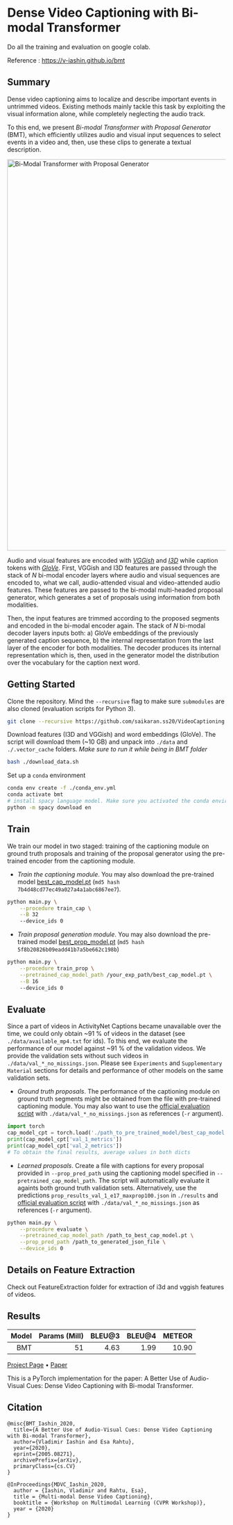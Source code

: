 # Dense Video Captioning with Bi-modal Transformer
Do all the training and evaluation on google colab.

Reference : https://v-iashin.github.io/bmt
## Summary

Dense video captioning aims to localize and describe important events in untrimmed videos. Existing methods mainly tackle this task by exploiting the visual information alone, while completely neglecting the audio track. 

To this end, we present *Bi-modal Transformer with Proposal Generator* (BMT), which efficiently utilizes audio and visual input sequences to select events in a video and, then, use these clips to generate a textual description.

<img src="https://github.com/v-iashin/v-iashin.github.io/raw/master/images/bmt/bi_modal_transformer.svg" alt="Bi-Modal Transformer with Proposal Generator" width="900">

Audio and visual features are encoded with [*VGGish*](https://github.com/tensorflow/models/tree/0b3a8abf095cb8866ca74c2e118c1894c0e6f947/research/audioset/vggish) and [*I3D*](https://github.com/hassony2/kinetics_i3d_pytorch/tree/51240948f9ae92808c390e7217041d6fd89414e9) while caption tokens with [*GloVe*](https://torchtext.readthedocs.io/en/latest/vocab.html#glove). First, VGGish and I3D features are passed through the stack of *N* bi-modal encoder layers where audio and visual sequences are encoded to, what we call, audio-attended visual and video-attended audio features. These features are passed to the bi-modal multi-headed proposal generator, which generates a set of proposals using information from both modalities. 

Then, the input features are trimmed according to the proposed segments and encoded in the bi-modal encoder again. The stack of *N* bi-modal decoder layers inputs both: a) GloVe embeddings of the previously generated caption sequence, b) the internal representation from the last layer of the encoder for both modalities. The decoder produces its internal representation which is, then, used in the generator model the distribution over the vocabulary for the caption next word.

<!-- <img src="https://github.com/v-iashin/v-iashin.github.io/raw/master/images/bmt/proposal_generator_compressed.svg" alt="Bi-Modal Transformer with Proposal Generator" height="400"> -->

## Getting Started
Clone the repository. Mind the `--recursive` flag to make sure `submodules` are also cloned (evaluation scripts for Python 3).
```bash
git clone --recursive https://github.com/saikaran.ss20/VideoCaptioning.git
```

Download features (I3D and VGGish) and word embeddings (GloVe). The script will download them (~10 GB) and unpack into `./data` and `./.vector_cache` folders. *Make sure to run it while being in BMT folder*
```bash
bash ./download_data.sh
```

Set up a `conda` environment
```bash
conda env create -f ./conda_env.yml
conda activate bmt
# install spacy language model. Make sure you activated the conda environment
python -m spacy download en
```

## Train

We train our model in two staged: training of the captioning module on ground truth proposals and training of the proposal generator using the pre-trained encoder from the captioning module.

- *Train the captioning module*. You may also download the pre-trained model [best_cap_model.pt](https://a3s.fi/swift/v1/AUTH_a235c0f452d648828f745589cde1219a/bmt/best_cap_model.pt) (`md5 hash 7b4d48cd77ec49a027a4a1abc6867ee7`).
```bash
python main.py \
    --procedure train_cap \
    --B 32
    --device_ids 0
```

- *Train proposal generation module*. You may also download the pre-trained model [best_prop_model.pt](https://a3s.fi/swift/v1/AUTH_a235c0f452d648828f745589cde1219a/bmt/best_prop_model.pt) (`md5 hash 5f8b20826b09eadd41b7a5be662c198b`)
```bash
python main.py \
    --procedure train_prop \
    --pretrained_cap_model_path /your_exp_path/best_cap_model.pt \
    --B 16
    --device_ids 0
```

## Evaluate

Since a part of videos in ActivityNet Captions became unavailable over the time, we could only obtain ~91 % of videos in the dataset (see `./data/available_mp4.txt` for ids). To this end, we evaluate the performance of our model against ~91 % of the validation videos. We provide the validation sets without such videos in `./data/val_*_no_missings.json`. Please see `Experiments` and `Supplementary Material` sections for details and performance of other models on the same validation sets.

- *Ground truth proposals*. The performance of the captioning module on ground truth segments might be obtained from the file with pre-trained captioning module. You may also want to use the [official evaluation script](https://github.com/ranjaykrishna/densevid_eval/tree/9d4045aced3d827834a5d2da3c9f0692e3f33c1c) with `./data/val_*_no_missings.json` as references (`-r` argument).
```python
import torch
cap_model_cpt = torch.load('./path_to_pre_trained_model/best_cap_model.pt', map_location='cpu')
print(cap_model_cpt['val_1_metrics'])
print(cap_model_cpt['val_2_metrics'])
# To obtain the final results, average values in both dicts
```

- *Learned proposals*. Create a file with captions for every proposal provided in `--prop_pred_path` using the captioning model specified in `--pretrained_cap_model_path`. The script will automatically evaluate it againts both ground truth validation sets. Alternatively, use the predictions `prop_results_val_1_e17_maxprop100.json` in `./results` and [official evaluation script](https://github.com/ranjaykrishna/densevid_eval/tree/9d4045aced3d827834a5d2da3c9f0692e3f33c1c) with `./data/val_*_no_missings.json` as references (`-r` argument).
```bash
python main.py \
    --procedure evaluate \
    --pretrained_cap_model_path /path_to_best_cap_model.pt \
    --prop_pred_path /path_to_generated_json_file \
    --device_ids 0
```


## Details on Feature Extraction
Check out FeatureExtraction folder for extraction of i3d and vggish features of videos.

## Results

|                                    Model | Params (Mill) | BLEU@3 | BLEU@4 | METEOR |
|-----------------------------------------:|--------------:|-------:|-------:|-------:|
|                                      BMT |            51 |   4.63 |   1.99 |  10.90 |



[Project Page](https://v-iashin.github.io/bmt) • [Paper](https://arxiv.org/abs/2005.08271)

This is a PyTorch implementation for the paper: A Better Use of Audio-Visual Cues: Dense Video Captioning with Bi-modal Transformer.
## Citation
```
@misc{BMT_Iashin_2020,
  title={A Better Use of Audio-Visual Cues: Dense Video Captioning with Bi-modal Transformer},
  author={Vladimir Iashin and Esa Rahtu},
  year={2020},
  eprint={2005.08271},
  archivePrefix={arXiv},
  primaryClass={cs.CV}
}
```
```
@InProceedings{MDVC_Iashin_2020,
  author = {Iashin, Vladimir and Rahtu, Esa},
  title = {Multi-modal Dense Video Captioning},
  booktitle = {Workshop on Multimodal Learning (CVPR Workshop)},
  year = {2020}
}
```
